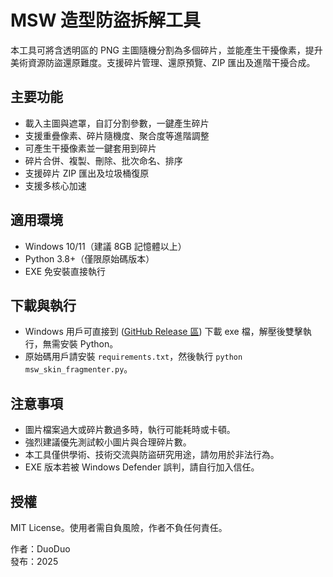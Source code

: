 # MSW 造型防盜拆解工具

本工具可將含透明區的 PNG 主圖隨機分割為多個碎片，並能產生干擾像素，提升美術資源防盜還原難度。支援碎片管理、還原預覽、ZIP 匯出及進階干擾合成。

## 主要功能

- 載入主圖與遮罩，自訂分割參數，一鍵產生碎片
- 支援重疊像素、碎片隨機度、聚合度等進階調整
- 可產生干擾像素並一鍵套用到碎片
- 碎片合併、複製、刪除、批次命名、排序
- 支援碎片 ZIP 匯出及垃圾桶復原
- 支援多核心加速

## 適用環境

- Windows 10/11（建議 8GB 記憶體以上）
- Python 3.8+（僅限原始碼版本）
- EXE 免安裝直接執行

## 下載與執行

- Windows 用戶可直接到 ([GitHub Release 區](https://github.com/duoduo-88/MSW-Skin-Fragmenter/releases/tag/v1.0.0](https://github.com/duoduo-88/MSW-Skin-Fragmenter/releases))) 下載 exe 檔，解壓後雙擊執行，無需安裝 Python。
- 原始碼用戶請安裝 `requirements.txt`，然後執行 `python msw_skin_fragmenter.py`。

## 注意事項

- 圖片檔案過大或碎片數過多時，執行可能耗時或卡頓。
- 強烈建議優先測試較小圖片與合理碎片數。
- 本工具僅供學術、技術交流與防盜研究用途，請勿用於非法行為。  
- EXE 版本若被 Windows Defender 誤判，請自行加入信任。

## 授權

MIT License。使用者需自負風險，作者不負任何責任。

作者：DuoDuo  
發布：2025

